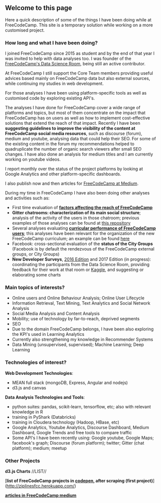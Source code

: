 ## Welcome to this page

Here a quick description of some of the things I have been doing while at FreeCodeCamp. This site is a temporary solution while working on a more customised project.

### How long and what I have been doing?

I joined FreeCodeCamp since 2015 as student and by the end of that year I was invited to help with data analyses too. I was founder of the [FreeCodeCamp's Data Science Room](gitter.im/FreeCodeCamp/DataScience), being still an active contributor.

At FreeCodeCamp I still support the Core Team members providing useful advices based mainly on FreeCodeCamp data but also external sources, while continuing my studies in web development.

For those analyses I have been using platform-specific tools as well as customised code by exploring existing API's.

The analyses I have done for FreeCodeCamp cover a wide range of platforms and topics, but most of them concentrate on the impact that FreeCodeCamp has on users as well as how to implement cost-effective solutions that extend the reach of that impact. Recently I have been **suggesting guidelines to improve the visibility of the content at FreeCodeCamp social media resources**, such as discourse (forum), medium and youtube, analysing data that could help their SEO. For some of the existing content in the forum my recommendations helped to quadruplicate the number of organic search viewers after small SEO changes. I have also done an analysis for medium titles and I am currently working on youtube videos. 

I report monthly over the status of the project platforms by looking at Google Analytics and other platform-specific dashboards.

I also publish now and then articles for [FreeCodeCamp at Medium](https://medium.freecodecamp.com/).

During my time in FreeCodeCamp I have also been doing other analyses and activities such as:

- First time evaluation of [**factors affecting the reach of FreeCodeCamp**](https://medium.freecodecamp.com/english-size-connectivity-and-campsites-factors-driving-the-use-of-free-code-camp-worldwide-3c9d4e2b8c17)
- **Gitter chatrooms: characterization of its main social structure**; analysis of the activity of the users in those chatroom; previous examples of those analyses can be found at [this repository](https://github.com/evaristoc/fccgitterDataScience)
- Several analyses evaluating [**curricular performance of FreeCodeCamp users**](https://medium.freecodecamp.com/algorithms-the-good-the-bad-and-the-ugly-e63db0a9cfb3); this analyses have been relevant for the organization of the new FreeCodeCamp curriculum; an example can be found [here](https://github.com/freeCodeCamp/CurriculumExpansion/issues/89#issuecomment-269218703)
- Facebook: cross-sectional evaluation of the **status of the City Groups** (Facebook is by default the rendezvous of the FreeCodeCamp external groups, or City Groups)
- **New Developer Surveys**, [2016 Edition](https://github.com/freeCodeCamp/2016-new-coder-survey) and 2017 Edition (in progress): coordinating the participants from the Data Science Room, providing feedback for their work at that room or [Kaggle](https://www.kaggle.com/freecodecamp/2016-new-coder-survey-), and suggesting or elaborating some charts


### Main topics of interests?

- Online users and Online Behaviour Analysis; Online User Lifecycle
- Information Retrieval, Text Mining, Text Analytics and Social Network Analysis
- Social Media Analysis and Content Analysis
- Mobility; use of technology by far-to-reach, deprived segments
- SEO
- Due to the domain FreeCodeCamp belongs, I have been also exploring the KPI's used in Learning Analytics
- Currently also strengthening my knowledge in Recommender Systems
- Data Mining (unsupervised, supervised); Machine Learning; Deep Learning

### Technologies of interest?

**Web Development Technologies**:

- MEAN full stack (mongoDB, Express, Angular and nodejs)
- d3.js and canvas

**Data Analysis Technologies and Tools**:

- python suites: pandas, scikit-learn, tensorflow, etc; also with relevant knowledge in R
- training in PyShark (Databricks)
- training in Cloudera technology (Hadoop, HBase, etc)
- Google Analytics, Youtube Analytics, Discourse Dashboard, Medium Dashboard, Google Trends and free tools to compare traffic
- Some API's I have been recently using: Google youtube, Google Maps; facebook's graph; Discourse (forum platform); twitter; Gitter (chat platform); medium; meetup

### Other Projects

**d3.js Charts**
//LIST//

[**list of FreeCodeCamp projects in [codepen](), after scraping (first project)**](http://ziplinesfcc.herokuapp.com/)

[**articles in FreeCodeCamp medium**](https://medium.com/@ecccs_FCC)
